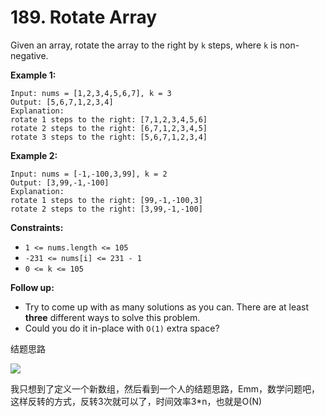 # 189. Rotate Array

Given an array, rotate the array to the right by `k` steps, where `k` is non-negative.

 

**Example 1:**

```
Input: nums = [1,2,3,4,5,6,7], k = 3
Output: [5,6,7,1,2,3,4]
Explanation:
rotate 1 steps to the right: [7,1,2,3,4,5,6]
rotate 2 steps to the right: [6,7,1,2,3,4,5]
rotate 3 steps to the right: [5,6,7,1,2,3,4]
```

**Example 2:**

```
Input: nums = [-1,-100,3,99], k = 2
Output: [3,99,-1,-100]
Explanation: 
rotate 1 steps to the right: [99,-1,-100,3]
rotate 2 steps to the right: [3,99,-1,-100]
```

 

**Constraints:**

- `1 <= nums.length <= 105`
- `-231 <= nums[i] <= 231 - 1`
- `0 <= k <= 105`

 

**Follow up:**

- Try to come up with as many solutions as you can. There are at least **three** different ways to solve this problem.
- Could you do it in-place with `O(1)` extra space?



结题思路

![](https://assets.leetcode.com/users/images/ca3ec7f3-6bfe-4c05-bf9a-aeeab79049ae_1631468229.9639452.png)

我只想到了定义一个新数组，然后看到一个人的结题思路，Emm，数学问题吧，这样反转的方式，反转3次就可以了，时间效率3*n，也就是O(N)
